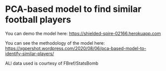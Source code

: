 # PCA-based model to find similar football players

You can demo the model here: https://shielded-spire-02166.herokuapp.com

You can see the methodology of the model here: https://xgpershot.wordpress.com/2020/08/06/pca-based-model-to-identify-similar-players/

ALl data used is courtesy of FBref/StatsBomb
